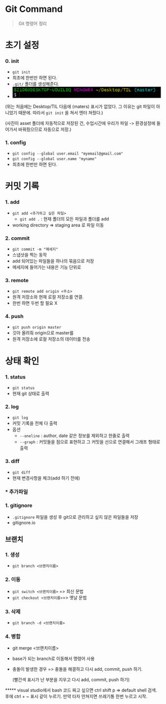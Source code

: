 # Git Command

> ​	Git 명령어 정리



# 초기 설정

### 0. init

- `git init`
- 최초에 한번만 하면 된다.
- `.git/` 폴더를 생성해준다.
- ![1](./GitCommand.assets/1.png)

(위는 처음에는 Desktop/TIL 다음에 (maters) 표시가 없었다. 그 이유는                 git 파일이 아니었기 때문에. 따라서 `git init` 을 쳐서 엔터 쳐줬다.)

(사진이 asset 폴더에 자동적으로 저장된 건, 수업시간에 우리가 파일 -> 환경설정에 들어가서 바꿔줬으므로 자동으로 저장.)



### 1. config

- `git config --global user.email "myemail@gmail.com"`
- `git config --global user.name "myname"`
- 최초에 한번만 하면 된다.



# 커밋 기록

### 1. add

- `git add <추가하고 싶은 파일>`
  - `git add .` : 현재 폴더의 모든 파일과 폴더를 add
- working directory => staging area 로 파일 이동



### 2. commit

- `git commit -m "메세지"`
- 스냅샷을 찍는 동작
- add 되어있는 파일들을 하나의 묶음으로 저장
- 메세지에 들어가는 내용은 기능 단위로



### 3. remote

- `git remote add origin <주소>`
- 원격 저장소와 현재 로컬 저장소를 연결.
- 한번 하면 두번 할 필요 X



### 4.  push

- `git push origin master`
- 깃아 올려줘 origin으로 master를
- 원격 저장소에 로컬 저장소의 데이터를 전송



# 상태 확인

### 1. status

- `git status`
- 현재 git 상태로 출력

### 2. log

- `git log`
- 커밋 기록을 전체 다 출력
- 옵션
  - `--oneline` : author, date 같은 정보를 제외하고 한줄로 출력
  - `--graph` : 커밋들을 점으로 표현하고 그 커밋을 선으로 연결해서 그래프 형태로 출력

### 3. diff

- `git diff`
- 현재 변경사항을 체크(add 하기 전에)



### * 추가파일

### 1. gitignore

- `.gitignore` 파일을 생성 후 git으로 관리하고 싶지 않은 파일들을 저장
- gitignore.io



## 브랜치

### 1. 생성

-  `git branch <브랜치이름>`



### 2. 이동

- `git switch <브랜치이름>` => 최신 문법
- `git checkout <브랜치이름>`=> 옛날 문법



### 3. 삭제

- `git branch -d <브랜치이름>`



### 4. 병합

- git merge <브랜치이름>

- base가 되는 branch로 이동해서 명령어 사용

- 충돌이 발생한 경우 => 충돌을 해결하고 다시 add, commit, push 하기.

  (빨간색 표시가 난 부분을 지우고 다시 add, commit, push 하기)





***** visual studio에서 bash 코드 짜고 싶으면 ctrl shift p => default shell 검색. 후에 ctrl + ~ 표시 같이 누르기. 만약 타자 안쳐지면 쓰레기통 한번 누르고 시작.
